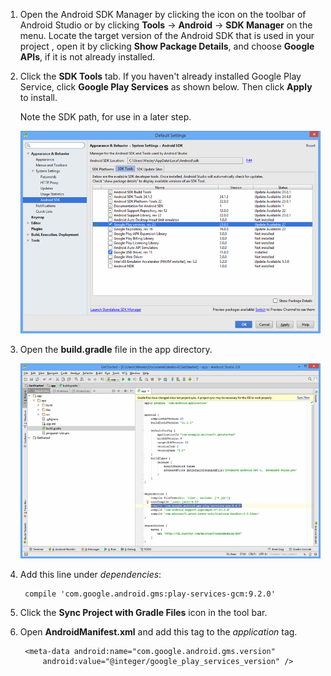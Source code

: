 1. Open the Android SDK Manager by clicking the icon on the toolbar of Android Studio or by clicking **Tools** -> **Android** -> **SDK Manager** on the menu. Locate the target version of the Android SDK that is used in your project , open it by clicking **Show Package Details**, and choose **Google APIs**, if it is not already installed.
2. Click the **SDK Tools** tab. If you haven't already installed Google Play Service, click **Google Play Services** as shown below. Then click **Apply** to install. 
   
    Note the SDK path, for use in a later step. 
   
    ![](./media/notification-hubs-android-studio-add-google-play-services/notification-hubs-android-studio-sdk-manager.png)
3. Open the **build.gradle** file in the app directory.
   
    ![](./media/notification-hubs-android-studio-add-google-play-services/notification-hubs-android-studio-add-google-play-dependency.png)
4. Add this line under *dependencies*: 
   
        compile 'com.google.android.gms:play-services-gcm:9.2.0'
5. Click the **Sync Project with Gradle Files** icon in the tool bar.
6. Open **AndroidManifest.xml** and add this tag to the *application* tag.
   
        <meta-data android:name="com.google.android.gms.version"
            android:value="@integer/google_play_services_version" />

<!--HONumber=Sep16_HO4-->


